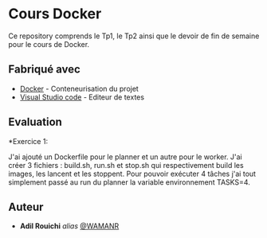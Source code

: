 # Cours Docker

Ce repository comprends le Tp1, le Tp2 ainsi que le devoir de fin de semaine pour le cours de Docker.

## Fabriqué avec

* [Docker](https://www.docker.com/) - Conteneurisation du projet
* [Visual Studio code](https://code.visualstudio.com/) - Editeur de textes

## Evaluation

*Exercice 1:

J'ai ajouté un Dockerfile pour le planner et un autre pour le worker. J'ai créer 3 fichiers : build.sh, run.sh et stop.sh qui respectivement build les images, les lancent et les stoppent. Pour pouvoir exécuter 4 tâches j'ai tout simplement passé au run du planner la variable environnement TASKS=4.

## Auteur
* **Adil Rouichi** _alias_ [@WAMANR](https://github.com/WAMANR)

